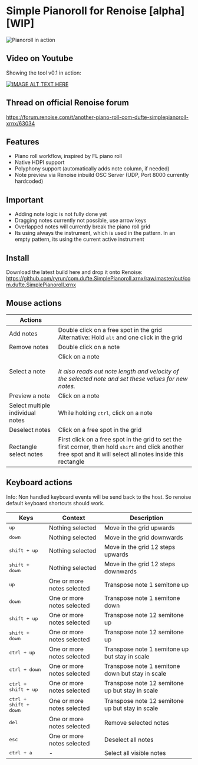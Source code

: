 # Simple Pianoroll for Renoise [alpha] [WIP]
![Pianoroll in action](https://github.com/ryrun/com.dufte.SimplePianoroll.xrnx/blob/master/docs/images/pianorollanim.gif?raw=true "Pianoroll in Renoise")

## Video on Youtube

Showing the tool v0.1 in action:

[![IMAGE ALT TEXT HERE](https://img.youtube.com/vi/5qJCNvbco7M/0.jpg)](https://www.youtube.com/watch?v=5qJCNvbco7M)

## Thread on official Renoise forum
https://forum.renoise.com/t/another-piano-roll-com-dufte-simplepianoroll-xrnx/63034

## Features

* Piano roll workflow, inspired by FL piano roll
* Native HDPI support
* Polyphony support (automatically adds note column, if needed)
* Note preview via Renoise inbuild OSC Server (UDP, Port 8000 currently hardcoded)

## Important

* Adding note logic is not fully done yet
* Dragging notes currently not possible, use arrow keys
* Overlapped notes will currently break the piano roll grid
* Its using always the instrument, which is used in the pattern. In an empty pattern, its using the current active instrument

## Install

Download the latest build here and drop it onto Renoise: https://github.com/ryrun/com.dufte.SimplePianoroll.xrnx/raw/master/out/com.dufte.SimplePianoroll.xrnx
 
## Mouse actions

|Actions||
|---|---|
|Add notes|Double click on a free spot in the grid<br>Alternative: Hold <kbd>alt</kbd> and one click in the grid|
|Remove notes|Double click on a note|
|Select a note|Click on a note<br><br>*It also reads out note length and velocity of the selected note and set these values for new notes.*|
|Preview a note|Click on a note|
|Select multiple individual notes|While holding <kbd>ctrl</kbd>, click on a note|
|Deselect notes|Click on a free spot in the grid|
|Rectangle select notes|First click on a free spot in the grid to set the first corner, then hold <kbd>shift</kbd> and click another free spot and it will select all notes inside this rectangle

## Keyboard actions

Info: Non handled keyboard events will be send back to the host. So renoise default keyboard shortcuts should work.

|Keys|Context|Description|
|---|---|---|
|<kbd>up</kbd>|Nothing selected|Move in the grid upwards|
|<kbd>down</kbd>|Nothing selected|Move in the grid downwards|
|<kbd>shift + up</kbd>|Nothing selected|Move in the grid 12 steps upwards|
|<kbd>shift + down</kbd>|Nothing selected|Move in the grid 12 steps downwards|
|<kbd>up</kbd>|One or more notes selected|Transpose note 1 semitone up|
|<kbd>down</kbd>|One or more notes selected|Transpose note 1 semitone down|
|<kbd>shift + up</kbd>|One or more notes selected|Transpose note 12 semitone up|
|<kbd>shift + down</kbd>|One or more notes selected|Transpose note 12 semitone up|
|<kbd>ctrl + up</kbd>|One or more notes selected|Transpose note 1 semitone up but stay in scale|
|<kbd>ctrl + down</kbd>|One or more notes selected|Transpose note 1 semitone down but stay in scale|
|<kbd>ctrl + shift + up</kbd>|One or more notes selected|Transpose note 12 semitone up but stay in scale|
|<kbd>ctrl + shift + down</kbd>|One or more notes selected|Transpose note 12 semitone up but stay in scale|
|<kbd>del</kbd>|One or more notes selected|Remove selected notes|
|<kbd>esc</kbd>|One or more notes selected|Deselect all notes|
|<kbd>ctrl + a</kbd>|-|Select all visible notes|
